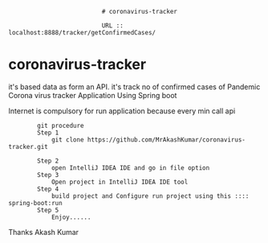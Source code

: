 
                              # coronavirus-tracker
                              
                              URL :: localhost:8888/tracker/getConfirmedCases/

 # coronavirus-tracker
it's based data as form an API. it's track no of confirmed cases of Pandemic Corona virus tracker Application Using Spring boot

Internet is compulsory for run application because every min call api

            git procedure
            Step 1
                git clone https://github.com/MrAkashKumar/coronavirus-tracker.git
            
            Step 2 
                open IntelliJ IDEA IDE and go in file option
            Step 3 
                Open project in IntelliJ IDEA IDE tool
            Step 4
                build project and Configure run project using this :::: spring-boot:run
            Step 5
                Enjoy......
Thanks
Akash Kumar
